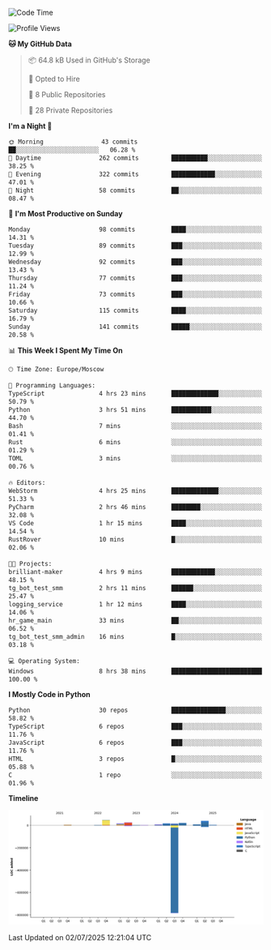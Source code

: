 <!--START_SECTION:waka-->
![Code Time](http://img.shields.io/badge/Code%20Time-707%20hrs%208%20mins-blue)

![Profile Views](http://img.shields.io/badge/Profile%20Views-3-blue)

**🐱 My GitHub Data** 

> 📦 64.8 kB Used in GitHub's Storage 
 > 
> 💼 Opted to Hire
 > 
> 📜 8 Public Repositories 
 > 
> 🔑 28 Private Repositories 
 > 
**I'm a Night 🦉** 

```text
🌞 Morning                43 commits          ██░░░░░░░░░░░░░░░░░░░░░░░   06.28 % 
🌆 Daytime                262 commits         ██████████░░░░░░░░░░░░░░░   38.25 % 
🌃 Evening                322 commits         ████████████░░░░░░░░░░░░░   47.01 % 
🌙 Night                  58 commits          ██░░░░░░░░░░░░░░░░░░░░░░░   08.47 % 
```
📅 **I'm Most Productive on Sunday** 

```text
Monday                   98 commits          ████░░░░░░░░░░░░░░░░░░░░░   14.31 % 
Tuesday                  89 commits          ███░░░░░░░░░░░░░░░░░░░░░░   12.99 % 
Wednesday                92 commits          ███░░░░░░░░░░░░░░░░░░░░░░   13.43 % 
Thursday                 77 commits          ███░░░░░░░░░░░░░░░░░░░░░░   11.24 % 
Friday                   73 commits          ███░░░░░░░░░░░░░░░░░░░░░░   10.66 % 
Saturday                 115 commits         ████░░░░░░░░░░░░░░░░░░░░░   16.79 % 
Sunday                   141 commits         █████░░░░░░░░░░░░░░░░░░░░   20.58 % 
```


📊 **This Week I Spent My Time On** 

```text
🕑︎ Time Zone: Europe/Moscow

💬 Programming Languages: 
TypeScript               4 hrs 23 mins       █████████████░░░░░░░░░░░░   50.79 % 
Python                   3 hrs 51 mins       ███████████░░░░░░░░░░░░░░   44.70 % 
Bash                     7 mins              ░░░░░░░░░░░░░░░░░░░░░░░░░   01.41 % 
Rust                     6 mins              ░░░░░░░░░░░░░░░░░░░░░░░░░   01.29 % 
TOML                     3 mins              ░░░░░░░░░░░░░░░░░░░░░░░░░   00.76 % 

🔥 Editors: 
WebStorm                 4 hrs 25 mins       █████████████░░░░░░░░░░░░   51.33 % 
PyCharm                  2 hrs 46 mins       ████████░░░░░░░░░░░░░░░░░   32.08 % 
VS Code                  1 hr 15 mins        ████░░░░░░░░░░░░░░░░░░░░░   14.54 % 
RustRover                10 mins             █░░░░░░░░░░░░░░░░░░░░░░░░   02.06 % 

🐱‍💻 Projects: 
brilliant-maker          4 hrs 9 mins        ████████████░░░░░░░░░░░░░   48.15 % 
tg_bot_test_smm          2 hrs 11 mins       ██████░░░░░░░░░░░░░░░░░░░   25.47 % 
logging_service          1 hr 12 mins        ████░░░░░░░░░░░░░░░░░░░░░   14.06 % 
hr_game_main             33 mins             ██░░░░░░░░░░░░░░░░░░░░░░░   06.52 % 
tg_bot_test_smm_admin    16 mins             █░░░░░░░░░░░░░░░░░░░░░░░░   03.18 % 

💻 Operating System: 
Windows                  8 hrs 38 mins       █████████████████████████   100.00 % 
```

**I Mostly Code in Python** 

```text
Python                   30 repos            ███████████████░░░░░░░░░░   58.82 % 
TypeScript               6 repos             ███░░░░░░░░░░░░░░░░░░░░░░   11.76 % 
JavaScript               6 repos             ███░░░░░░░░░░░░░░░░░░░░░░   11.76 % 
HTML                     3 repos             █░░░░░░░░░░░░░░░░░░░░░░░░   05.88 % 
C                        1 repo              ░░░░░░░░░░░░░░░░░░░░░░░░░   01.96 % 
```



**Timeline**

![Lines of Code chart](https://raw.githubusercontent.com/adlemx/adlemx/main/assets/bar_graph.png)


 Last Updated on 02/07/2025 12:21:04 UTC
<!--END_SECTION:waka-->

